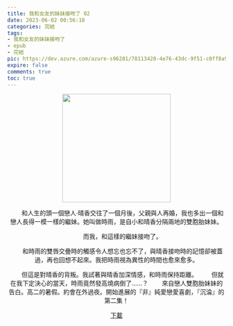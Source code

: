 ```yaml
---
title: 我和女友的妹妹接吻了 02
date: 2023-06-02 00:56:18
categories: 完結
tags:
- 我和女友的妹妹接吻了
- epub
- 完結
pic: https://dev.azure.com/azure-s96281/78113428-4e76-43dc-9f51-c0ff8a913055/_apis/git/repositories/a379171b-de46-4c10-9b0d-00da23959885/items?path=/Epub%20Cover/%E6%88%91%E5%92%8C%E5%A5%B3%E5%8F%8B%E7%9A%84%E5%A6%B9%E5%A6%B9%E6%8E%A5%E5%90%BB%E4%BA%86-02.jpg&versionDescriptor%5BversionOptions%5D=0&versionDescriptor%5BversionType%5D=0&versionDescriptor%5Bversion%5D=main&resolveLfs=true&%24format=octetStream&api-version=5.0
expire: false
comments: true
toc: true
---
```


<div style="text-align:center" class="kratos-post-content">

<img width="250px" src="https://dev.azure.com/azure-s96281/78113428-4e76-43dc-9f51-c0ff8a913055/_apis/git/repositories/a379171b-de46-4c10-9b0d-00da23959885/items?path=/Epub%20Cover/%E6%88%91%E5%92%8C%E5%A5%B3%E5%8F%8B%E7%9A%84%E5%A6%B9%E5%A6%B9%E6%8E%A5%E5%90%BB%E4%BA%86-02.jpg&versionDescriptor%5BversionOptions%5D=0&versionDescriptor%5BversionType%5D=0&versionDescriptor%5Bversion%5D=main&resolveLfs=true&%24format=octetStream&api-version=5.0">

<p>
　　和人生的頭一個戀人‧晴香交往了一個月後，父親與人再婚，我也多出一個和戀人長得一模一樣的繼妹。她叫做時雨，是自小和晴香分隔兩地的雙胞胎妹妹。
 
　　而我，和這樣的繼妹接吻了。
 
　　和時雨的雙唇交疊時的觸感令人想忘也忘不了，與晴香接吻時的記憶卻被蓋過，再也回想不起來。我把時雨視為異性的時間也愈來愈多。
 
　　但這是對晴香的背叛。我試著與晴香加深情感，和時雨保持距離。
　　但就在我下定決心的當天，時雨竟然發高燒病倒了……？
　　來自戀人雙胞胎妹妹的告白。高二的暑假。約會在外過夜。開始進展的『非』純愛戀愛喜劇，『沉淪』的第二集！
</p>

<p>
<a href="https://epubdatabase.azurewebsites.net/EBOOKS/EPUB/完結/我和女友的妹妹接吻了。/%E6%88%91%E5%92%8C%E5%A5%B3%E5%8F%8B%E7%9A%84%E5%A6%B9%E5%A6%B9%E6%8E%A5%E5%90%BB%E4%BA%86%2002.epub?download=1">下載</a>
</p>

</div>
